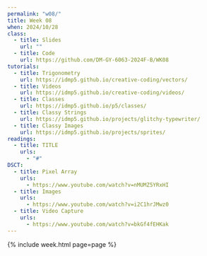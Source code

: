 ```yaml
---
permalink: "w08/"
title: Week 08
when: 2024/10/28
class:
  - title: Slides
    url: ""
  - title: Code
    url: https://github.com/DM-GY-6063-2024F-B/WK08
tutorials:
  - title: Trigonometry
    url: https://idmp5.github.io/creative-coding/vectors/
  - title: Videos
    url: https://idmp5.github.io/creative-coding/videos/
  - title: Classes
    url: https://idmp5.github.io/p5/classes/
  - title: Classy Strings
    url: https://idmp5.github.io/projects/glitchy-typewriter/
  - title: Classy Images
    url: https://idmp5.github.io/projects/sprites/
readings:
  - title: TITLE
    urls:
      - "#"
DSCT:
  - title: Pixel Array
    urls:
      - https://www.youtube.com/watch?v=nMUMZ5YRxHI
  - title: Images
    urls:
      - https://www.youtube.com/watch?v=i2C1hrJMwz0
  - title: Video Capture
    urls:
      - https://www.youtube.com/watch?v=bkGf4fEHKak
---
```

{% include week.html page=page %}
